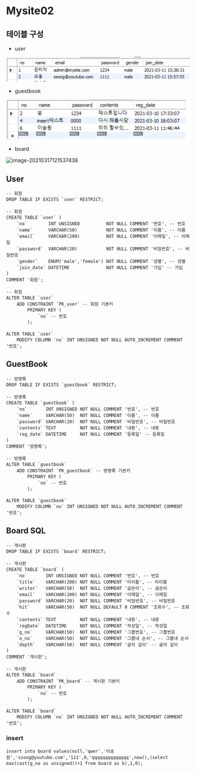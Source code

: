 # Mysite02

## 테이블 구성

- user

![image-20210317122020590](md-images/image-20210317122020590.png)



- guestbook

![image-20210317122114538](md-images/image-20210317122114538.png)



- board

![image-20210317121537438](C:%5CUsers%5C32153256%5CAppData%5CRoaming%5CTypora%5Ctypora-user-images%5Cimage-20210317121537438.png)



## User

```mysql
-- 회원
DROP TABLE IF EXISTS `user` RESTRICT;

-- 회원
CREATE TABLE `user` (
	`no`        INT UNSIGNED          NOT NULL COMMENT '번호', -- 번호
	`name`      VARCHAR(50)           NOT NULL COMMENT '이름', -- 이름
	`email`     VARCHAR(200)          NOT NULL COMMENT '이메일', -- 이메일
	`password`  VARCHAR(20)           NOT NULL COMMENT '비밀번호', -- 비밀번호
	`gender`    ENUM('male','female') NOT NULL COMMENT '성별', -- 성별
	`join_date` DATETIME              NOT NULL COMMENT '가입' -- 가입
)
COMMENT '회원';

-- 회원
ALTER TABLE `user`
	ADD CONSTRAINT `PK_user` -- 회원 기본키
		PRIMARY KEY (
			`no` -- 번호
		);

ALTER TABLE `user`
	MODIFY COLUMN `no` INT UNSIGNED NOT NULL AUTO_INCREMENT COMMENT '번호';
```





## GuestBook

```mysql
-- 방명록
DROP TABLE IF EXISTS `guestbook` RESTRICT;

-- 방명록
CREATE TABLE `guestbook` (
	`no`       INT UNSIGNED NOT NULL COMMENT '번호', -- 번호
	`name`     VARCHAR(50)  NOT NULL COMMENT '이름', -- 이름
	`password` VARCHAR(20)  NOT NULL COMMENT '비밀번호', -- 비밀번호
	`contents` TEXT         NOT NULL COMMENT '내용', -- 내용
	`reg_date` DATETIME     NOT NULL COMMENT '등록일' -- 등록일
)
COMMENT '방명록';

-- 방명록
ALTER TABLE `guestbook`
	ADD CONSTRAINT `PK_guestbook` -- 방명록 기본키
		PRIMARY KEY (
			`no` -- 번호
		);

ALTER TABLE `guestbook`
	MODIFY COLUMN `no` INT UNSIGNED NOT NULL AUTO_INCREMENT COMMENT '번호';
```





## Board SQL


```mysql
-- 게시판
DROP TABLE IF EXISTS `board` RESTRICT;

-- 게시판
CREATE TABLE `board` (
	`no`       INT UNSIGNED NOT NULL COMMENT '번호', -- 번호
	`title`    VARCHAR(200) NOT NULL COMMENT '타이틀', -- 타이틀
	`writer`   VARCHAR(50)  NOT NULL COMMENT '글쓴이', -- 글쓴이
	`email`    VARCHAR(200) NOT NULL COMMENT '이메일', -- 이메일
	`password` VARCHAR(20)  NOT NULL COMMENT '비밀번호', -- 비밀번호
	`hit`      VARCHAR(50)  NOT NULL DEFAULT 0 COMMENT '조회수', -- 조회수
	`contents` TEXT         NOT NULL COMMENT '내용', -- 내용
	`regDate`  DATETIME     NOT NULL COMMENT '작성일', -- 작성일
	`g_no`     VARCHAR(50)  NOT NULL COMMENT '그룹번호', -- 그룹번호
	`o_no`     VARCHAR(50)  NOT NULL COMMENT '그룹내 순서', -- 그룹내 순서
	`depth`    VARCHAR(50)  NOT NULL COMMENT '글의 깊이' -- 글의 깊이
)
COMMENT '게시판';

-- 게시판
ALTER TABLE `board`
	ADD CONSTRAINT `PK_board` -- 게시판 기본키
		PRIMARY KEY (
			`no` -- 번호
		);

ALTER TABLE `board`
	MODIFY COLUMN `no` INT UNSIGNED NOT NULL AUTO_INCREMENT COMMENT '번호';
```





### insert

```mysql
insert into board values(null,'qwer','이송원','ssong@youtube.com','111',0,'qqqqqqqqqqqqqq',now(),(select max(cast(g_no as unsigned))+1 from board as b),1,0);
```

